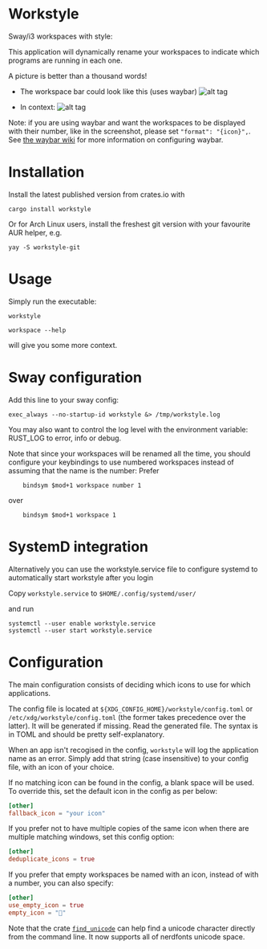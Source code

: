 Workstyle
===

Sway/i3 workspaces with style:

This application will dynamically rename your workspaces to indicate which programs are running in each one.

A picture is better than a thousand words!

* The workspace bar could look like this (uses waybar)
![alt tag](https://github.com/pierrechevalier83/workstyle/blob/master/screenshots/bar.png)

* In context:
![alt tag](https://github.com/pierrechevalier83/workstyle/blob/master/screenshots/full.png)

Note: if you are using waybar and want the workspaces to be displayed with their number, like in the screenshot, please set `"format": "{icon}",`. See [the waybar wiki](https://github.com/Alexays/Waybar/wiki/Module:-Workspaces) for more information on configuring waybar.

Installation
===

Install the latest published version from crates.io with
```
cargo install workstyle
```

Or for Arch Linux users, install the freshest git version with your favourite AUR helper, e.g.
```
yay -S workstyle-git
```

Usage
===

Simply run the executable:
```
workstyle
```

```
workspace --help
```
will give you some more context.

Sway configuration
===

Add this line to your sway config:
```
exec_always --no-startup-id workstyle &> /tmp/workstyle.log
```

You may also want to control the log level with the environment variable: RUST_LOG to error, info or debug.

Note that since your workspaces will be renamed all the time, you should configure your keybindings to use numbered workspaces instead of assuming that the name is the number:
Prefer
```
    bindsym $mod+1 workspace number 1
```
over
```
    bindsym $mod+1 workspace 1
```

SystemD integration
====

Alternatively you can use the workstyle.service file to configure systemd to automatically start workstyle after you login

Copy `workstyle.service` to `$HOME/.config/systemd/user/`

and run

```
systemctl --user enable workstyle.service
systemctl --user start workstyle.service
```

Configuration
===

The main configuration consists of deciding which icons to use for which applications.

The config file is located at `${XDG_CONFIG_HOME}/workstyle/config.toml` or `/etc/xdg/workstyle/config.toml` (the former takes precedence over the latter). It will be generated if missing. Read the generated file. The syntax is in TOML and should be pretty self-explanatory.

When an app isn't recogised in the config, `workstyle` will log the application name as an error.
Simply add that string (case insensitive) to your config file, with an icon of your choice.

If no matching icon can be found in the config, a blank space will be used.
To override this, set the default icon in the config as per below:
```toml
[other]
fallback_icon = "your icon"
```

If you prefer not to have multiple copies of the same icon when there are multiple matching windows, set this config option:
```toml
[other]
deduplicate_icons = true
```

If you prefer that empty workspaces be named with an icon,
instead of with a number, you can also specify:

```toml
[other]
use_empty_icon = true
empty_icon = ""
```

Note that the crate [`find_unicode`](https://github.com/pierrechevalier83/find_unicode/) can help find a unicode character directly from the command line. It now supports all of nerdfonts unicode space.
